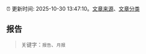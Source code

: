 :alarm_clock: 更新时间: 2025-10-30 13:47:10。[文章来源](/README.md)、[文章分类](/TAGS.md)

## 报告


> 关键字：`报告`、`月报`



